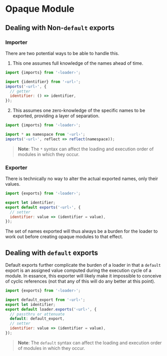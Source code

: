 ﻿# Opaque Module

## Dealing with Non-`default` exports

### Importer

There are two potential ways to be able to handle this.

1. This one assumes full knowledge of the names ahead of time.

```js
import {imports} from '‹loader›';

import {identifier} from '‹url›';
imports('‹url›', {
  // getter
  identifier: () => identifier,
});
```

2. This assumes one zero-knowledge of the specific names to be exported, providing a layer of separation.

```js
import {imports} from '‹loader›';

import * as namespace from '‹url›';
imports('‹url›', reflect => reflect(namespace));
```

> **Note**: The `*` syntax can affect the loading and execution order of modules in which they occur.

### Exporter

There is technically no way to alter the actual exported names, only their values.

```js
import {exports} from '‹loader›';

export let identifier;
export default exports('‹url›', {
  // setter
  identifier: value => (identifier = value),
});
```

The set of names exported will thus always be a burden for the loader to work out before creating opaque modules to that effect.

## Dealing with `default` exports

Default exports further complicate the burden of a loader in that a `default` export is an assigned value computed during the execution cycle of a module. In essance, this exporter will likely make it impossible to conceive of cyclic references (not that any of this will do any better at this point).

```js
import {exports} from '‹loader›';

import default_export from '‹url›';
export let identifier;
export default loader.exports('‹url›', {
  // passthru or attenuate
  default: default_export,
  // setter
  identifier: value => (identifier = value),
});
```

> **Note**: The `default` syntax can affect the loading and execution order of modules in which they occur.

